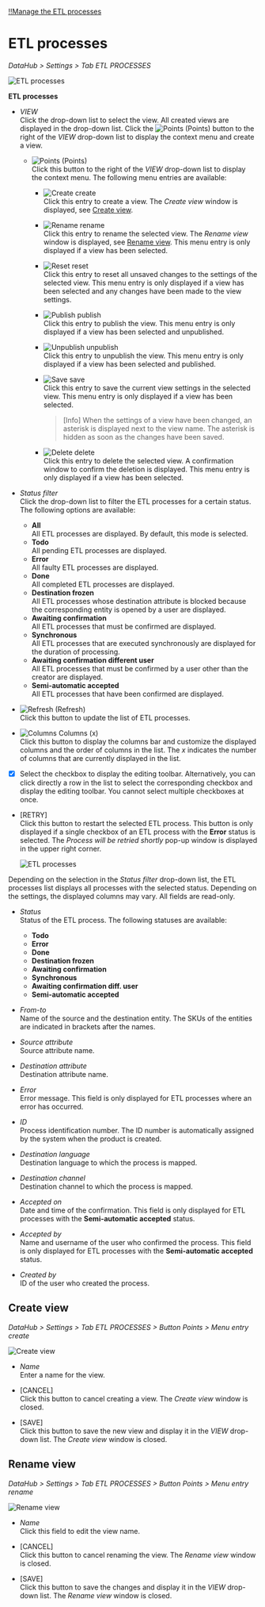 [!!Manage the ETL processes](../Operation/02_ManageETLProcesses.md)

# ETL processes

*DataHub > Settings > Tab ETL PROCESSES*

![ETL processes](../../Assets/Screenshots/DataHub/Settings/ETLProcesses/ETLProcesses.png "[ETL processes]")

**ETL processes**

- *VIEW*   
    Click the drop-down list to select the view. All created views are displayed in the drop-down list. Click the ![Points](../../Assets/Icons/Points01.png "[Points]") (Points) button to the right of the *VIEW* drop-down list to display the context menu and create a view.   

    - ![Points](../../Assets/Icons/Points01.png "[Points]") (Points)      
        Click this button to the right of the *VIEW* drop-down list to display the context menu. The following menu entries are available:

        - ![Create](../../Assets/Icons/Plus06.png "[Create]") create  
            Click this entry to create a view. The *Create view* window is displayed, see [Create view](#create-view).

        - ![Rename](../../Assets/Icons/Edit02.png "[Rename]") rename  
            Click this entry to rename the selected view. The *Rename view* window is displayed, see [Rename view](#rename-view). This menu entry is only displayed if a view has been selected.

        - ![Reset](../../Assets/Icons/Reset.png "[Reset]") reset  
            Click this entry to reset all unsaved changes to the settings of the selected view. This menu entry is only displayed if a view has been selected and any changes have been made to the view settings.

        - ![Publish](../../Assets/Icons/Publish.png "[Publish]") publish  
            Click this entry to publish the view. This menu entry is only displayed if a view has been selected and unpublished.

        - ![Unpublish](../../Assets/Icons/Unpublish.png "[Unpublish]") unpublish  
            Click this entry to unpublish the view. This menu entry is only displayed if a view has been selected and published.

        - ![Save](../../Assets/Icons/Save.png "[Save]") save  
            Click this entry to save the current view settings in the selected view. This menu entry is only displayed if a view has been selected.

            > [Info] When the settings of a view have been changed, an asterisk is displayed next to the view name. The asterisk is hidden as soon as the changes have been saved.
        - ![Delete](../../Assets/Icons/Trash01.png "[Delete]") delete  
            Click this entry to delete the selected view. A confirmation window to confirm the deletion is displayed. This menu entry is only displayed if a view has been selected.

- *Status filter*   
    Click the drop-down list to filter the ETL processes for a certain status. The following options are available:
    - **All**   
        All ETL processes are displayed. By default, this mode is selected.
    - **Todo**   
        All pending ETL processes are displayed.
    - **Error**  
        All faulty ETL processes are displayed.
    - **Done**   
        All completed ETL processes are displayed.
    - **Destination frozen**   
        All ETL processes whose destination attribute is blocked because the corresponding entity is opened by a user are displayed.
    - **Awaiting confirmation**   
        All ETL processes that must be confirmed are displayed.
    - **Synchronous**   
        All ETL processes that are executed synchronously are displayed for the duration of processing.
    - **Awaiting confirmation different user**   
        All ETL processes that must be confirmed by a user other than the creator are displayed.
    - **Semi-automatic accepted**   
        All ETL processes that have been confirmed are displayed.

- ![Refresh](../../Assets/Icons/Refresh01.png "[Refresh]") (Refresh)   
    Click this button to update the list of ETL processes.

- ![Columns](../../Assets/Icons/Columns.png "[Columns]") Columns (x)   
    Click this button to display the columns bar and customize the displayed columns and the order of columns in the list. The *x* indicates the number of columns that are currently displayed in the list.

- [x]     
    Select the checkbox to display the editing toolbar. Alternatively, you can click directly a row in the list to select the corresponding checkbox and display the editing toolbar. You cannot select multiple checkboxes at once.

- [RETRY]   
    Click this button to restart the selected ETL process. This button is only displayed if a single checkbox of an ETL process with the **Error** status is selected. The *Process will be retried shortly* pop-up window is displayed in the upper right corner.

    ![ETL processes](../../Assets/Screenshots/DataHub/Settings/ETLProcesses/ProcessRetried.png "[ETL processes]")

Depending on the selection in the *Status filter* drop-down list, the ETL processes list displays all processes with the selected status. Depending on the settings, the displayed columns may vary. All fields are read-only.

- *Status*   
    Status of the ETL process. The following statuses are available:
    - **Todo**
    - **Error**
    - **Done**
    - **Destination frozen**
    - **Awaiting confirmation**
    - **Synchronous**
    - **Awaiting confirmation diff. user**
    - **Semi-automatic accepted**  

- *From-to*   
    Name of the source and the destination entity. The SKUs of the entities are indicated in brackets after the names.  

- *Source attribute*   
    Source attribute name.

- *Destination attribute*   
    Destination attribute name.

- *Error*   
    Error message. This field is only displayed for ETL processes where an error has occurred.

- *ID*   
    Process identification number. The ID number is automatically assigned by the system when the product is created.

- *Destination language*   
    Destination language to which the process is mapped.

- *Destination channel*   
    Destination channel to which the process is mapped.

- *Accepted on*   
    Date and time of the confirmation. This field is only displayed for ETL processes with the **Semi-automatic accepted** status.

- *Accepted by*   
    Name and username of the user who confirmed the process. This field is only displayed for ETL processes with the **Semi-automatic accepted** status.

[comment]: <> (Stimmt das? Hatte da noch nie ne Anzeige...)

- *Created by*   
    ID of the user who created the process.

[comment]: <> (Ganz schön umständlich, hier nur die User ID anzuzeigen - wäre es nicht einfacher, wie überall sonst auch hier den Namen und den Benutzernamen des Benutzers anzuzeigen?)


## Create view

*DataHub > Settings > Tab ETL PROCESSES > Button Points > Menu entry create*

![Create view](../../Assets/Screenshots/DataHub/Settings/ETLProcesses/CreateView.png "[Create view]")

- *Name*   
    Enter a name for the view.

- [CANCEL]   
    Click this button to cancel creating a view. The *Create view* window is closed.

- [SAVE]   
    Click this button to save the new view and display it in the *VIEW* drop-down list. The *Create view* window is closed.


## Rename view

*DataHub > Settings > Tab ETL PROCESSES > Button Points > Menu entry rename*

![Rename view](../../Assets/Screenshots/DataHub/Settings/ETLProcesses/RenameView.png "[Rename view]")

- *Name*   
    Click this field to edit the view name.

- [CANCEL]   
    Click this button to cancel renaming the view. The *Rename view* window is closed.

- [SAVE]   
    Click this button to save the changes and display it in the *VIEW* drop-down list. The *Rename view* window is closed.

